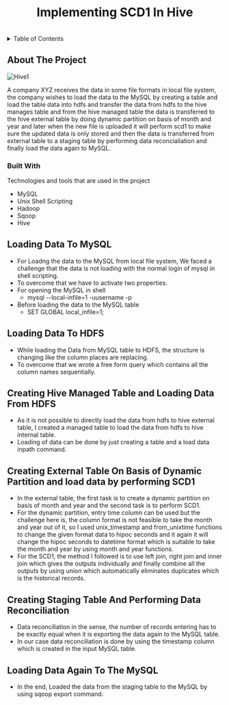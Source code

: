 
<br />
<div align="center">
  <h1 align="center">Implementing SCD1 In Hive</h1>
</div>
<br>



<!-- TABLE OF CONTENTS -->
<details>
  <summary>Table of Contents</summary>
  <ol>
    <li>
      <a href="#about-the-project">About The Project</a>
      <ul>
        <li><a href="#built-with">Built With</a></li>
      </ul>
    </li>
    <li><a href="#loading-data-to-mysql">Loading Data To MySQL</a></li>
    <li><a href="#loading-data-to-hdfs">Loading Data To HDFS</a></li>
    <li><a href="#creating-hive-managed-table-and-loading-data-from-hdfs">Creating Hive Managed Table and Loading Data From HDFS</a></li>
    <li><a href="#creating-external-table-on-basis-of-dynamic-partition-and-load-data-by-performing-scd1">Creating External Table On Basis of Dynamic Partition and load data by performing SCD1</a></li>
    <li><a href="#creating-staging-table-and-performing-data-recialiation">Creating Staging Table And Performing Data Recialiation</a></li>
    <li><a href="#loading-data-again-to-the-mysql">Loading Data Again To The MySQL</a></li>
  </ol>
</details>



<!-- ABOUT THE PROJECT -->
## About The Project

![Hive1](https://user-images.githubusercontent.com/107996709/182199935-86e1f322-1a27-413c-9592-1cdea893389e.png)

A company XYZ receives the data in some file formats in local file system, the company wishes to load the data to the MySQL by creating a table and load the table data into hdfs and transfer the data from hdfs to the hive manages table and from the hive managed table the data is transferred to the hive external table by doing dynamic partition on basis of month and year and later when the new file is uploaded it will perform scd1 to make sure the updated data is only stored and then the data is transferred from external table to a staging table by performing data reconcialiation and finally load the data again to MySQL.



### Built With

Technologies and tools that are used in the project

* MySQL
* Unix Shell Scripting
* Hadoop
* Sqoop
* Hive

## Loading Data To MySQL

* For Loadng the data to the MySQL from local file system, We faced a challenge that the data is not loading with the normal login of mysql in shell scripting.
* To overcome that we have to activate two properties.
* For opening the MySQL in shell
    * mysql --local-infile=1 -uusername -p
* Before loading the data to the MySQL table
    * SET GLOBAL local_infile=1;





## Loading Data To HDFS

* While loading the Data from MySQL table to HDFS, the structure is changing like the column places are replacing.
* To overcome that we wrote a free form query which contains all the column names sequentially.



## Creating Hive Managed Table and Loading Data From HDFS

* As it is not possible to directly load the data from hdfs to hive external table, I created a managed table to load the data from hdfs to hive internal table.
* Loading of data can be done by just creating a table and a load data inpath command.


## Creating External Table On Basis of Dynamic Partition and load data by performing SCD1

* In the external table, the first task is to create a dynamic partition on basis of month and year and the second task is to perform SCD1.
* For the dynamic partition, entry time column can be used but the challenge here is, the column format is not feasible to take the month and year out of it, so I used unix_timestamp and from_unixtime functions to change the given format data to hipoc seconds and it again it will change the hipoc seconds to datetime format which is suitable to take the month and year by using month and year functions.
* For the SCD1, the method I followed is to use left join, right join and inner join which gives the outputs individually and finally combine all the outputs by using union which automatically eliminates duplicates which is the historical records.


## Creating Staging Table And Performing Data Reconciliation

* Data reconciliation in the sense, the number of records entering has to be exactly equal when it is exporting the data again to the MySQL table.
* In our case data reconciliation is done by using the timestamp column which is created in the input MySQL table.

## Loading Data Again To The MySQL

* In the end, Loaded the data from the staging table to the MySQL by using sqoop export command.
